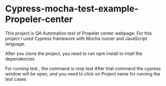 # Cypress-mocha-test-example-Propeler-center

This project is QA Automation test of Propeler center webpage.
For this project I used Cypress framework with Mocha runner and JavaScript language.

After you clone the project, you need to run 
  npm install 
to intall the dependencies

For running test , the command is 
  nmp test
After that command the cypress window will be open, and you need to click on Project name for running the test cases

